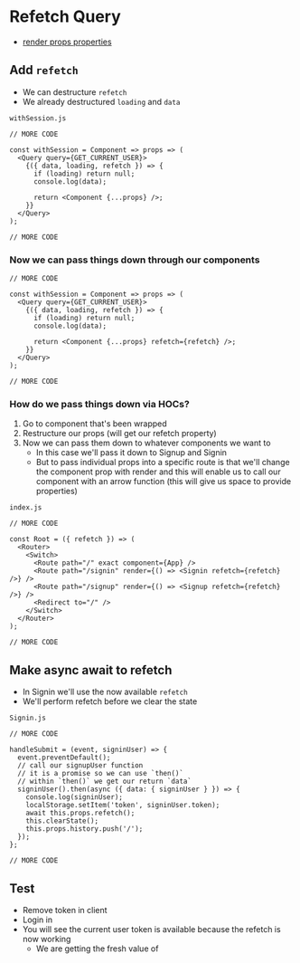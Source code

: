 # Refetch Query
* [render props properties](https://www.apollographql.com/docs/react/essentials/queries.html)

## Add  `refetch`
* We can destructure `refetch`
* We already destructured `loading` and `data`

`withSession.js`

```
// MORE CODE

const withSession = Component => props => (
  <Query query={GET_CURRENT_USER}>
    {({ data, loading, refetch }) => {
      if (loading) return null;
      console.log(data);

      return <Component {...props} />;
    }}
  </Query>
);

// MORE CODE
```

### Now we can pass things down through our components

```
// MORE CODE

const withSession = Component => props => (
  <Query query={GET_CURRENT_USER}>
    {({ data, loading, refetch }) => {
      if (loading) return null;
      console.log(data);

      return <Component {...props} refetch={refetch} />;
    }}
  </Query>
);

// MORE CODE
```

### How do we pass things down via HOCs?
1. Go to component that's been wrapped
2. Restructure our props (will get our refetch property)
3. Now we can pass them down to whatever components we want to
    * In this case we'll pass it down to Signup and Signin
    * But to pass individual props into a specific route is that we'll change the component prop with render and this will enable us to call our component with an arrow function (this will give us space to provide properties)

`index.js`

```
// MORE CODE

const Root = ({ refetch }) => (
  <Router>
    <Switch>
      <Route path="/" exact component={App} />
      <Route path="/signin" render={() => <Signin refetch={refetch} />} />
      <Route path="/signup" render={() => <Signup refetch={refetch} />} />
      <Redirect to="/" />
    </Switch>
  </Router>
);

// MORE CODE
```

## Make async await to refetch
* In Signin we'll use the now available `refetch`
* We'll perform refetch before we clear the state

`Signin.js`

```
// MORE CODE

handleSubmit = (event, signinUser) => {
  event.preventDefault();
  // call our signupUser function
  // it is a promise so we can use `then()`
  // within `then()` we get our return `data`
  signinUser().then(async ({ data: { signinUser } }) => {
    console.log(signinUser);
    localStorage.setItem('token', signinUser.token);
    await this.props.refetch();
    this.clearState();
    this.props.history.push('/');
  });
};

// MORE CODE
```

## Test
* Remove token in client
* Login in
* You will see the current user token is available because the refetch is now working
    - We are getting the fresh value of 


